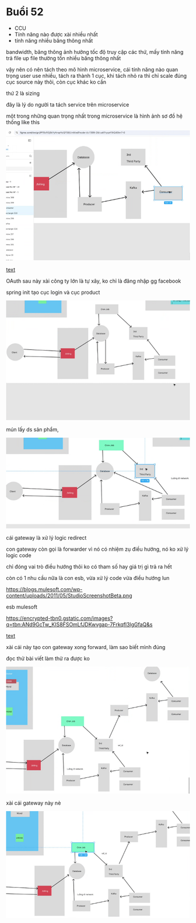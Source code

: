 # Buổi 52

- CCU
- Tính năng nào được xài nhiều nhất
- tính năng nhiều băng thông nhất

bandwidth, băng thông ảnh hưởng tốc độ truy cập các thứ, mấy tính năng trả file up file thường tốn nhiều băng thông nhất

vậy nên có nên tách theo mô hình microservice, cái tính năng nào quan trọng user use nhiều, tách ra thành 1 cục, khi tách nhỏ ra thì chỉ scale đúng cục source này thôi, còn cục khác ko cần

thứ 2 là sizing

đây là lý do người ta tách service trên microservice

một trong những quan trọng nhất trong microservice là hình ảnh sơ đồ hệ thống like this

![alt text](image.png)

[text](https://www.geeksforgeeks.org/spring-cloud-gateway/?fbclid=IwZXh0bgNhZW0CMTEAAR5s-mVTcTZU_43WNwV84u5N_MGWg5uW6fHJUaNSJ6AU5nwUZwPxLbOgS-2Gaw_aem_fSPKffMAXDf8SuyKu5l-yw)


OAuth sau này xài công ty lớn là tự xây, ko chỉ là đăng nhập gg facebook

spring init
tạo cục login và cục product

![alt text](image-1.png)

mún lấy ds sản phẩm, 

![alt text](image-2.png)

cái gateway là xử lý logic redirect 

con gateway còn gọi là forwarder vì nó có nhiệm zụ điều hướng, nó ko xử lý logic code

chỉ đóng vai trò điều hướng thôi ko có tham số hay giá trị gì trả ra hết

còn có 1 nhu cầu nữa là con esb, vừa xử lý code vừa điều hướng lun

https://blogs.mulesoft.com/wp-content/uploads/2011/05/StudioScreenshotBeta.png


esb mulesoft

https://encrypted-tbn0.gstatic.com/images?q=tbn:ANd9GcTw_KIS8FSOmLfJDKwvgap-7Frkqfl3lgGfaQ&s


[text](https://www.geeksforgeeks.org/spring-cloud-gateway/?fbclid=IwZXh0bgNhZW0CMTEAAR5s-mVTcTZU_43WNwV84u5N_MGWg5uW6fHJUaNSJ6AU5nwUZwPxLbOgS-2Gaw_aem_fSPKffMAXDf8SuyKu5l-yw)

xài cái này tạo con gateway xong forward, làm sao biết mình đúng

đọc thử bài viết làm thử ra được ko

![alt text](image-3.png)

xài cái gateway này nè

![alt text](image-4.png)